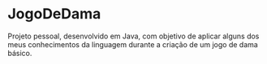 # JogoDeDama
Projeto pessoal, desenvolvido em Java, com objetivo de aplicar alguns dos meus conhecimentos da linguagem durante a criação de um jogo de dama básico. 
